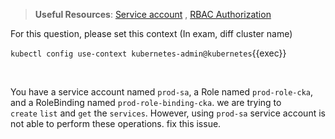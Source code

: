 
> <strong>Useful Resources</strong>: [Service account](https://kubernetes.io/docs/concepts/security/service-accounts/) , [RBAC Authorization](https://kubernetes.io/docs/reference/access-authn-authz/rbac/)

For this question, please set this context (In exam, diff cluster name)

`kubectl config use-context kubernetes-admin@kubernetes`{{exec}}

<br>


You have a service account named `prod-sa`, a Role named `prod-role-cka`, and a RoleBinding named `prod-role-binding-cka`.
we are trying to `create` `list` and `get` the `services`. However, using `prod-sa` service account is not able to perform these operations. fix this issue.